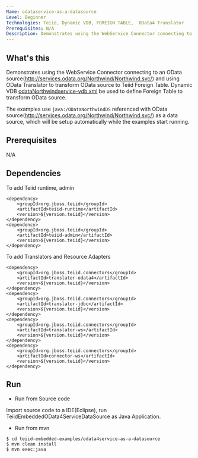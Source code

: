 ```yaml
---
Name: odataservice-as-a-datasource 
Level: Beginner
Technologies: Teiid, Dynamic VDB, FOREIGN TABLE,  OData4 Translator 
Prerequisites: N/A
Description: Demonstrates using the WebService Connector connecting to an OData4 source and OData4 Translator to transform OData source to Teiid Foreign Table
---
```


## What's this

Demonstrates using the WebService Connector connecting to an OData source(http://services.odata.org/Northwind/Northwind.svc/) and using OData Translator to transform OData source to Teiid Foreign Table. Dynamic VDB [odataNorthwindservice-vdb.xml](src/main/resources/odataNorthwindservice-vdb.xml) be used to define Foreign Table to transform OData source.

The examples use `java:/ODataNorthwindDS` referenced with OData source(http://services.odata.org/Northwind/Northwind.svc/) as a  data source, which will be setup automatically while the examples start running.

## Prerequisites

N/A

## Dependencies

To add Teiid runtime, admin

~~~
<dependency>
    <groupId>org.jboss.teiid</groupId>
    <artifactId>teiid-runtime</artifactId>
    <version>${version.teiid}</version>
</dependency>
<dependency>
    <groupId>org.jboss.teiid</groupId>
    <artifactId>teiid-admin</artifactId>
    <version>${version.teiid}</version>
</dependency>
~~~

To add Translators and Resource Adapters

~~~
<dependency>
    <groupId>org.jboss.teiid.connectors</groupId>
    <artifactId>translator-odata4</artifactId>
    <version>${version.teiid}</version>
</dependency>
<dependency>
    <groupId>org.jboss.teiid.connectors</groupId>
    <artifactId>translator-jdbc</artifactId>
    <version>${version.teiid}</version>
</dependency>		
<dependency>
    <groupId>org.jboss.teiid.connectors</groupId>
    <artifactId>translator-ws</artifactId>
    <version>${version.teiid}</version>
</dependency>		
<dependency>
    <groupId>org.jboss.teiid.connectors</groupId>
    <artifactId>connector-ws</artifactId>
    <version>${version.teiid}</version>
</dependency>
~~~

## Run

* Run from Source code

Import source code to a IDE(Eclipse), run TeiidEmbeddedOData4ServiceDataSource as Java Application.

* Run from mvn

~~~
$ cd teiid-embedded-examples/odata4service-as-a-datasource
$ mvn clean install
$ mvn exec:java
~~~

